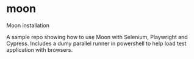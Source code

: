 # moon
Moon installation

A sample repo showing how to use Moon with Selenium, Playwright and Cypress.
Includes a dumy parallel runner in powershell to help load test application with browsers.
